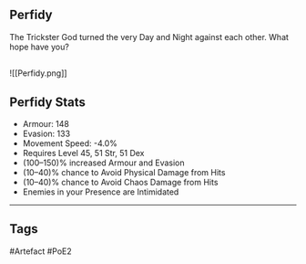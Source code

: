 ## Perfidy
The Trickster God turned the very Day and Night against each other.
What hope have you?
##
![[Perfidy.png]]
## Perfidy Stats
- Armour: 148
- Evasion: 133
- Movement Speed: -4.0%
- Requires Level 45, 51 Str, 51 Dex
- (100–150)% increased Armour and Evasion
- (10–40)% chance to Avoid Physical Damage from Hits
- (10–40)% chance to Avoid Chaos Damage from Hits
- Enemies in your Presence are Intimidated


---
## Tags
#Artefact
#PoE2